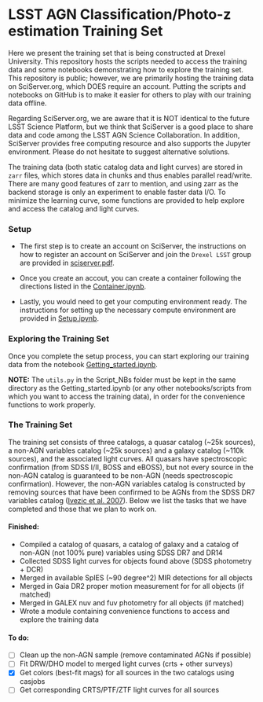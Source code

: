 # LSST AGN Classification/Photo-z estimation Training Set

Here we present the training set that is being constructed at Drexel
University. This repository hosts the scripts needed to access the
training data and some notebooks demonstrating how to explore the
training set. This repository is public; 
however, we are primarily hosting the training data on SciServer.org,
which DOES require an account. Putting the scripts
and notebooks on GitHub is to make it easier for others to play
with our training data offline.

Regarding SciServer.org, we are aware that it is NOT identical to the
future LSST Science Platform, but we think that SciServer is a good
place to share data and code among the LSST AGN Science Collaboration.
In addition, SciServer provides free computing resource and also
supports the Jupyter environment. Please do not hesitate to suggest
alternative solutions.

The training data (both static catalog data and light curves) are
stored in `zarr` files, which stores data in chunks and thus enables
parallel read/write. There are many good features of zarr to mention,
and using zarr as the backend storage is only an experiment to enable
faster data I/O. To minimize the learning curve, some functions are
provided to help explore and access the catalog and light curves.

### Setup
- The first step is to create an account on SciServer, the instructions
  on how to register an account on SciServer and join the `Drexel LSST` 
  group are provided in [sciserver.pdf](Setup/sciserver.pdf). 

- Once you create an accout, you can create a container following the 
  directions listed in the [Container.ipynb](Setup/Container.ipynb).

- Lastly, you would need to get your computing environment ready. 
  The instructions for setting up the necessary compute environment are 
  provided in [Setup.ipynb](Setup/Setup.ipynb).

### Exploring the Training Set
Once you complete the setup process, you can start exploring our training data 
from the notebook [Getting_started.ipynb](Script_NBs/00_Getting_started.ipynb).

**NOTE:** The `utils.py` in the Script_NBs folder must be kept in the same directory 
as the Getting_started.ipynb (or any other notebooks/scripts from which you want to access 
the training data), in order for the convenience functions to work properly.

### The Training Set
The training set consists of three catalogs, a quasar catalog (~25k
sources), a non-AGN variables catalog (~25k sources) and a galaxy catalog (~110k sources), 
and the associated light curves. All quasars have spectroscopic confirmation
(from SDSS I/II, BOSS and eBOSS), but not every source in the non-AGN
catalog is guaranteed to be non-AGN (needs spectroscopic
confirmation). However, the non-AGN variables catalog is constructed by removing
sources that have been confirmed to be AGNs from the SDSS DR7
variables catalog ([Ivezic et
al. 2007](http://faculty.washington.edu/ivezic/sdss/catalogs/S82variables.html)). Below
we list the tasks that we have completed and those that we plan to work on.



#### Finished:
- Compiled a catalog of quasars, a catalog of galaxy and a catalog of non-AGN (not 100% pure) 
  variables using SDSS DR7 and DR14
- Collected SDSS light curves for objects found above (SDSS photometry + DCR)
- Merged in available SpIES (~90 degree^2) MIR detections for all objects
- Merged in Gaia DR2 proper motion measurement for for all objects (if matched)
- Merged in GALEX nuv and fuv photometry for all objects (if matched)
- Wrote a module containing convenience functions to access and explore the training data

#### To do:
- [ ] Clean up the non-AGN sample (remove contaminated AGNs if possible)
- [ ] Fit DRW/DHO model to merged light curves (crts + other surveys)
- [x] Get colors (best-fit mags) for all sources in the two catalogs using casjobs
- [ ] Get corresponding CRTS/PTF/ZTF light curves for all sources
